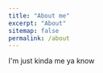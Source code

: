 ```yaml
---
title: "About me"
excerpt: "About"
sitemap: false
permalink: /about
---
```


I'm just kinda me ya know
